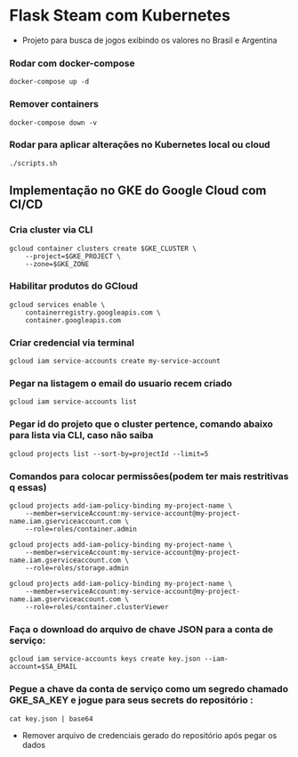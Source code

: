 # Flask Steam com Kubernetes 

- Projeto para busca de jogos exibindo os valores no Brasil e Argentina

### Rodar com docker-compose
```
docker-compose up -d
```

### Remover containers
```
docker-compose down -v
```

### Rodar para aplicar alterações no Kubernetes local ou cloud
```
./scripts.sh
```

## Implementação no GKE do Google Cloud com CI/CD

### Cria cluster via CLI
```
gcloud container clusters create $GKE_CLUSTER \
	--project=$GKE_PROJECT \
	--zone=$GKE_ZONE
```

### Habilitar produtos do GCloud
```
gcloud services enable \
	containerregistry.googleapis.com \
	container.googleapis.com
```

### Criar credencial via terminal
```
gcloud iam service-accounts create my-service-account
```

### Pegar na listagem o email do usuario recem criado
```
gcloud iam service-accounts list 
```

### Pegar id do projeto que o cluster pertence, comando abaixo para lista via CLI, caso não saiba
```
gcloud projects list --sort-by=projectId --limit=5
```

### Comandos para colocar permissões(podem ter mais restritivas q essas)
```
gcloud projects add-iam-policy-binding my-project-name \
	--member=serviceAccount:my-service-account@my-project-name.iam.gserviceaccount.com \
	--role=roles/container.admin
```
```
gcloud projects add-iam-policy-binding my-project-name \
	--member=serviceAccount:my-service-account@my-project-name.iam.gserviceaccount.com \
	--role=roles/storage.admin
```
```
gcloud projects add-iam-policy-binding my-project-name \
	--member=serviceAccount:my-service-account@my-project-name.iam.gserviceaccount.com \
	--role=roles/container.clusterViewer
```

### Faça o download do arquivo de chave JSON para a conta de serviço:
```
gcloud iam service-accounts keys create key.json --iam-account=$SA_EMAIL
```

### Pegue a chave da conta de serviço como um segredo chamado GKE_SA_KEY e jogue para seus secrets do repositório :
```
cat key.json | base64
```
- Remover arquivo de credenciais gerado do repositório após pegar os dados
